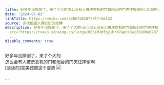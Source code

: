 ```yaml
---
title: 好多年没摔倒了，来了个大的怎么会有人被洗衣机的门和阳台的门夹住摔倒啊[淡淡的]完美还原这个姿势 [图片]
date: '2024-07-03'
linkTitle: https://weibo.com/5286768287/OlTr6mlGZ
source: 多次婉拒久保织织的微博
description: 好多年没摔倒了，来了个大的<br>怎么会有人被洗衣机的门和阳台的门夹住摔倒啊<br>[淡淡的]完美还原这个姿势 <img style=""
  src="https://tvax3.sinaimg.cn/large/005LMJWfgy1hrb7wpck8wj30u00u0787.jpg" referrerpolicy="no-referrer"><br><br>
  ...
disable_comments: true
---
```

好多年没摔倒了，来了个大的<br>怎么会有人被洗衣机的门和阳台的门夹住摔倒啊<br>[淡淡的]完美还原这个姿势 <img style="" src="https://tvax3.sinaimg.cn/large/005LMJWfgy1hrb7wpck8wj30u00u0787.jpg" referrerpolicy="no-referrer"><br><br> ...